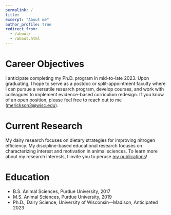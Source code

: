 ```yaml
---
permalink: /
title: 
excerpt: "About me"
author_profile: true
redirect_from: 
  - /about/
  - /about.html
---
```


Career Objectives
======
I anticipate completing my Ph.D. program in mid-to-late 2023. Upon graduating, I hope to serve as a postdoc or split-appointment faculty where I can pursue a versatile research program, develop courses, and work with colleagues to implement evidence-based curriculum redesign. If you know of an open position, please feel free to reach out to me (merickson3@wisc.edu). 

Current Research
======
My dairy research focuses on dietary strategies for improving nitrogen efficiency. 
My discipline-based educational research focuses on characterizing interest and motivation in animal sciences. To learn more about my research interests, I invite you to peruse [my publications](https://merickson3.github.io/publications/)!

Education
======
- B.S. Animal Sciences, Purdue University, 2017
- M.S. Animal Sciences, Purdue University, 2019
- Ph.D., Dairy Science, University of Wisconsin--Madison, Anticipated 2023
